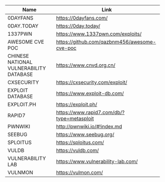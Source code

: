 |Name|Link|
| ------ | ------ |
|0DAYFANS| https://0dayfans.com/|
|0DAY.TODAY| https://0day.today/|
|1337PWN| https://www.1337pwn.com/exploits/|
|AWESOME CVE POC| https://github.com/qazbnm456/awesome-cve-poc|
|CHINESE NATIONAL VULNERABILITY DATABASE| https://www.cnvd.org.cn/|
|CXSECURITY| https://cxsecurity.com/exploit/|
|EXPLOIT DATABASE| https://www.exploit-db.com/|
|EXPLOIT.PH| https://exploit.ph/|
|RAPID7| https://www.rapid7.com/db/?type=metasploit|
|PWNWIKI| http://pwnwiki.io/#!index.md|
|SEEBUG| https://www.seebug.org/|
|SPLOITUS| https://sploitus.com/|
|VULDB| https://vuldb.com/|
|VULNERABILITY LAB| https://www.vulnerability-lab.com/|
|VULNMON| https://vulmon.com/|
